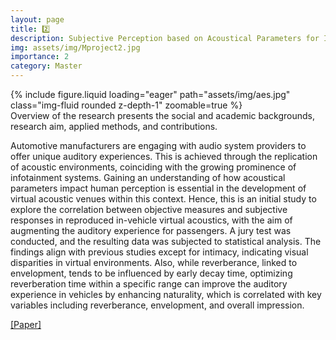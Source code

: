```yaml
---
layout: page
title: 2️⃣
description: Subjective Perception based on Acoustical Parameters for In-Vehicle Virtual Sound
img: assets/img/Mproject2.jpg
importance: 2
category: Master
---
```


<div class="row mt-3">
    <div class="col-sm mt-3 mt-md-0">
        {% include figure.liquid loading="eager" path="assets/img/aes.jpg" class="img-fluid rounded z-depth-1" zoomable=true %}
    </div>
</div>
<div class="caption">
    Overview of the research presents the social and academic backgrounds, research aim, applied methods, and contributions.
</div> 

Automotive manufacturers are engaging with audio system providers to offer unique auditory experiences. This is achieved through the replication of acoustic environments, coinciding with the growing prominence of infotainment systems. Gaining an understanding of how acoustical parameters impact human perception is essential in the development of virtual acoustic venues within this context. Hence, this is an initial study to explore the correlation between objective measures and subjective responses in reproduced in-vehicle virtual acoustics, with the aim of augmenting the auditory experience for passengers. A jury test was conducted, and the resulting data was subjected to statistical analysis. The findings align with previous studies except for intimacy, indicating visual disparities in virtual environments. Also, while reverberance, linked to envelopment, tends to be influenced by early decay time, optimizing reverberation time within a specific range can improve the auditory experience in vehicles by enhancing naturality, which is correlated with key variables including reverberance, envelopment, and overall impression.

[[Paper]](https://aes2.org/publications/elibrary-page/?id=22612)